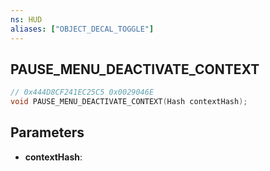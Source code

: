 ```yaml
---
ns: HUD
aliases: ["OBJECT_DECAL_TOGGLE"]
---
```

## PAUSE_MENU_DEACTIVATE_CONTEXT

```c
// 0x444D8CF241EC25C5 0x0029046E
void PAUSE_MENU_DEACTIVATE_CONTEXT(Hash contextHash);
```

## Parameters
* **contextHash**:

